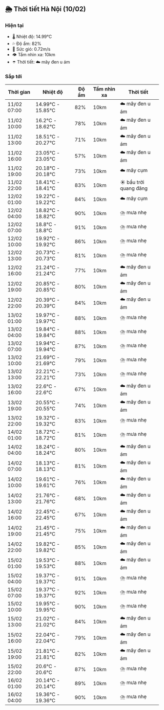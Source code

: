 ## 🌦️ Thời tiết Hà Nội (10/02)

### Hiện tại

- 🌡️ Nhiệt độ: 14.99℃
- 💦 Độ ẩm: 82%
- 💨 Sức gió: 0.72m/s
- 👁️ Tầm nhìn xa: 10km
- ☂️ Thời tiết: ☁️ mây đen u ám

### Sắp tới

| Thời gian | Nhiệt độ | Độ ẩm | Tầm nhìn xa | Thời tiết |
| --- | --- | --- | --- | --- |
| 11/02 07:00 | 14.99℃ - 15.85℃ | 82% | 10km | ☁️ mây đen u ám |
| 11/02 10:00 | 16.2℃ - 18.62℃ | 78% | 10km | ☁️ mây đen u ám |
| 11/02 13:00 | 18.51℃ - 20.27℃ | 71% | 10km | ☁️ mây đen u ám |
| 11/02 16:00 | 23.05℃ - 23.05℃ | 57% | 10km | ☁️ mây đen u ám |
| 11/02 19:00 | 20.18℃ - 20.18℃ | 73% | 10km | ☁️ mây cụm |
| 11/02 22:00 | 18.41℃ - 18.41℃ | 83% | 10km | ☀️ bầu trời quang đãng |
| 12/02 01:00 | 19.22℃ - 19.22℃ | 84% | 10km | ☁️ mây cụm |
| 12/02 04:00 | 18.82℃ - 18.82℃ | 90% | 10km | ⛈️ mưa nhẹ |
| 12/02 07:00 | 18.8℃ - 18.8℃ | 91% | 10km | ⛈️ mưa nhẹ |
| 12/02 10:00 | 19.92℃ - 19.92℃ | 86% | 10km | ⛈️ mưa nhẹ |
| 12/02 13:00 | 20.73℃ - 20.73℃ | 81% | 10km | ⛈️ mưa nhẹ |
| 12/02 16:00 | 21.24℃ - 21.24℃ | 77% | 10km | ☁️ mây đen u ám |
| 12/02 19:00 | 20.85℃ - 20.85℃ | 80% | 10km | ☁️ mây đen u ám |
| 12/02 22:00 | 20.39℃ - 20.39℃ | 84% | 10km | ☁️ mây đen u ám |
| 13/02 01:00 | 19.97℃ - 19.97℃ | 88% | 10km | ⛈️ mưa nhẹ |
| 13/02 04:00 | 19.84℃ - 19.84℃ | 88% | 10km | ⛈️ mưa nhẹ |
| 13/02 07:00 | 19.94℃ - 19.94℃ | 87% | 10km | ⛈️ mưa nhẹ |
| 13/02 10:00 | 21.69℃ - 21.69℃ | 79% | 10km | ⛈️ mưa nhẹ |
| 13/02 13:00 | 22.21℃ - 22.21℃ | 73% | 10km | ⛈️ mưa nhẹ |
| 13/02 16:00 | 22.6℃ - 22.6℃ | 67% | 10km | ☁️ mây đen u ám |
| 13/02 19:00 | 20.55℃ - 20.55℃ | 74% | 10km | ☁️ mây đen u ám |
| 13/02 22:00 | 19.32℃ - 19.32℃ | 83% | 10km | ⛈️ mưa nhẹ |
| 14/02 01:00 | 18.72℃ - 18.72℃ | 81% | 10km | ⛈️ mưa nhẹ |
| 14/02 04:00 | 18.24℃ - 18.24℃ | 80% | 10km | ☁️ mây đen u ám |
| 14/02 07:00 | 18.13℃ - 18.13℃ | 81% | 10km | ☁️ mây đen u ám |
| 14/02 10:00 | 19.61℃ - 19.61℃ | 76% | 10km | ☁️ mây đen u ám |
| 14/02 13:00 | 21.76℃ - 21.76℃ | 68% | 10km | ☁️ mây đen u ám |
| 14/02 16:00 | 22.45℃ - 22.45℃ | 67% | 10km | ☁️ mây đen u ám |
| 14/02 19:00 | 21.45℃ - 21.45℃ | 75% | 10km | ☁️ mây đen u ám |
| 14/02 22:00 | 19.82℃ - 19.82℃ | 85% | 10km | ☁️ mây đen u ám |
| 15/02 01:00 | 19.53℃ - 19.53℃ | 88% | 10km | ☁️ mây đen u ám |
| 15/02 04:00 | 19.37℃ - 19.37℃ | 91% | 10km | ⛈️ mưa nhẹ |
| 15/02 07:00 | 19.37℃ - 19.37℃ | 92% | 10km | ⛈️ mưa nhẹ |
| 15/02 10:00 | 19.95℃ - 19.95℃ | 90% | 10km | ⛈️ mưa nhẹ |
| 15/02 13:00 | 21.02℃ - 21.02℃ | 84% | 10km | ☁️ mây đen u ám |
| 15/02 16:00 | 22.04℃ - 22.04℃ | 79% | 10km | ☁️ mây đen u ám |
| 15/02 19:00 | 21.81℃ - 21.81℃ | 82% | 10km | ☁️ mây đen u ám |
| 15/02 22:00 | 20.6℃ - 20.6℃ | 87% | 10km | ⛈️ mưa nhẹ |
| 16/02 01:00 | 20.14℃ - 20.14℃ | 89% | 10km | ⛈️ mưa nhẹ |
| 16/02 04:00 | 19.36℃ - 19.36℃ | 90% | 10km | ⛈️ mưa nhẹ |
